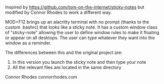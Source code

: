 Inspired by https://github.com/tom-on-the-internet/sticky-notes but modified by Connor Rhodes to work a different way.

MOD+F12 brings up an alacritty terminal with no prompt (thanks to the custom .bashrc) that looks like a sticky note. It has a custom window class of "sticky-note" allowing the user to define window rules to make it floating or appear on all desktops. The user can type whatever they want into the window as a reminder.

The differences between this and the original project are:
1. In this version you launch the sticky note and then type your note
2. All the relevant files are located in the same directory

Connor Rhodes
connorrhodes.com
